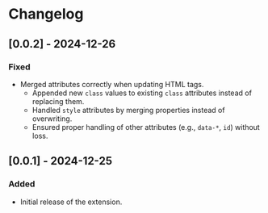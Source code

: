 # Changelog

## [0.0.2] - 2024-12-26
### Fixed
- Merged attributes correctly when updating HTML tags.
  - Appended new `class` values to existing `class` attributes instead of replacing them.
  - Handled `style` attributes by merging properties instead of overwriting.
  - Ensured proper handling of other attributes (e.g., `data-*`, `id`) without loss.

## [0.0.1] - 2024-12-25
### Added
- Initial release of the extension.

